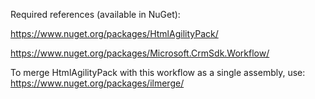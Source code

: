 Required references (available in NuGet): 

https://www.nuget.org/packages/HtmlAgilityPack/

https://www.nuget.org/packages/Microsoft.CrmSdk.Workflow/

To merge HtmlAgilityPack with this workflow as a single assembly, use: https://www.nuget.org/packages/ilmerge/
